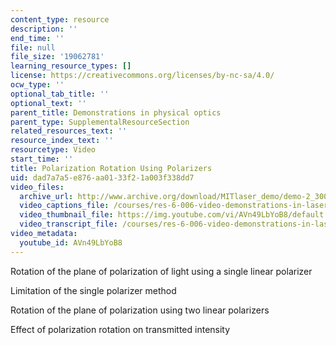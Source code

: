 ```yaml
---
content_type: resource
description: ''
end_time: ''
file: null
file_size: '19062781'
learning_resource_types: []
license: https://creativecommons.org/licenses/by-nc-sa/4.0/
ocw_type: ''
optional_tab_title: ''
optional_text: ''
parent_title: Demonstrations in physical optics
parent_type: SupplementalResourceSection
related_resources_text: ''
resource_index_text: ''
resourcetype: Video
start_time: ''
title: Polarization Rotation Using Polarizers
uid: dad7a7a5-e876-aa01-33f2-1a003f338dd7
video_files:
  archive_url: http://www.archive.org/download/MITlaser_demo/demo-2_300k.mp4
  video_captions_file: /courses/res-6-006-video-demonstrations-in-lasers-and-optics-spring-2008/a5c48e56d82b52e8a4467263fa98033f_AVn49LbYoB8.vtt
  video_thumbnail_file: https://img.youtube.com/vi/AVn49LbYoB8/default.jpg
  video_transcript_file: /courses/res-6-006-video-demonstrations-in-lasers-and-optics-spring-2008/4b5a8adb108200ba155fe18006a3659a_AVn49LbYoB8.pdf
video_metadata:
  youtube_id: AVn49LbYoB8
---
```


Rotation of the plane of polarization of light using a single linear polarizer

Limitation of the single polarizer method

Rotation of the plane of polarization using two linear polarizers

Effect of polarization rotation on transmitted intensity

